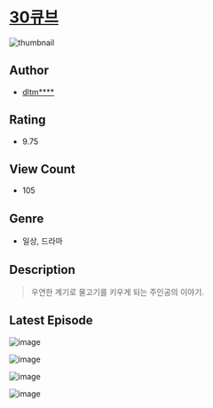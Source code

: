 # [30큐브](https://comic.naver.com/challenge/list?titleId=810208)
![thumbnail](https://image-comic.pstatic.net/user_contents_data/challenge_comic/2023/05/23/353609/upload_4121691097664862512_480x623.jpeg)

## Author
- [dltm****](https://comic.naver.com/artistTitle?id=353609)

## Rating
- 9.75

## View Count
- 105

## Genre
- 일상, 드라마

## Description
> 우연한 계기로 물고기를 키우게 되는 주인공의 이야기.


## Latest Episode
![image](https://image-comic.pstatic.net/user_contents_data/challenge_comic/2023/05/23/353609/upload_3846746094674458419.jpeg)

![image](https://image-comic.pstatic.net/user_contents_data/challenge_comic/2023/05/23/353609/upload_7234243782360786482.jpeg)

![image](https://image-comic.pstatic.net/user_contents_data/challenge_comic/2023/05/23/353609/upload_3978990071309414450.jpeg)

![image](https://image-comic.pstatic.net/user_contents_data/challenge_comic/2023/05/23/353609/upload_7377567310038644017.jpeg)
